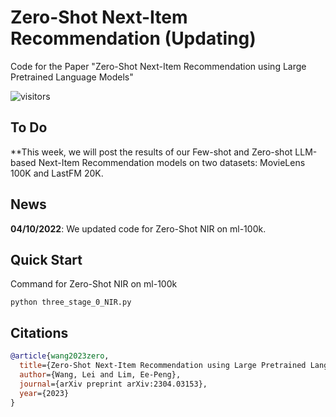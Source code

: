 # Zero-Shot Next-Item Recommendation (Updating)
Code for the Paper "Zero-Shot Next-Item Recommendation using Large Pretrained Language Models"

![visitors](https://visitor-badge.glitch.me/badge?page_id=AGI-Edgerunners/LLM-Next-Item-Rec)

## To Do

**This week, we will post the results of our Few-shot and Zero-shot LLM-based Next-Item Recommendation models on two datasets: MovieLens 100K and LastFM 20K.

## News

**04/10/2022**: We updated code for Zero-Shot NIR on ml-100k.<br/>

## Quick Start

Command for Zero-Shot NIR on ml-100k 
~~~
python three_stage_0_NIR.py
~~~


## Citations

```bibtex
@article{wang2023zero,
  title={Zero-Shot Next-Item Recommendation using Large Pretrained Language Models},
  author={Wang, Lei and Lim, Ee-Peng},
  journal={arXiv preprint arXiv:2304.03153},
  year={2023}
}
```
